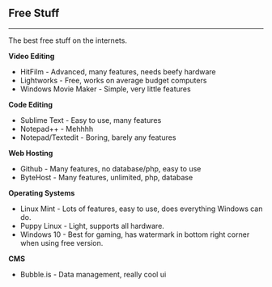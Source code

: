 ## Free Stuff
----------
The best free stuff on the internets.

**Video Editing**

 - HitFilm - Advanced, many features, needs beefy hardware
 - Lightworks - Free, works on average budget computers
 - Windows Movie Maker - Simple, very little features
 
**Code Editing**
 - Sublime Text - Easy to use, many features
 - Notepad++ - Mehhhh
 - Notepad/Textedit - Boring, barely any features

 **Web Hosting**
 - Github - Many features, no database/php, easy to use
 - ByteHost - Many features, unlimited, php, database
 
  **Operating Systems**
 - Linux Mint - Lots of features, easy  to use, does everything Windows can do.
 - Puppy Linux - Light, supports all hardware.
 - Windows 10 - Best for gaming, has watermark in bottom right corner when using free version.

**CMS**
- Bubble.is - Data management, really cool ui

